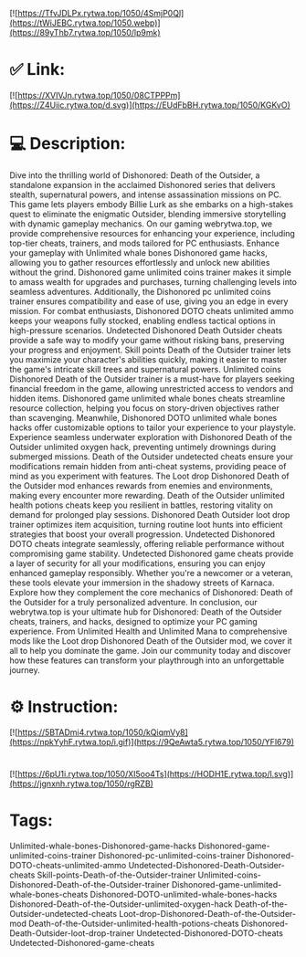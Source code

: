 [![https://TfvJDLPx.rytwa.top/1050/4SmjP0Ql](https://tWiJEBC.rytwa.top/1050.webp)](https://89yThb7.rytwa.top/1050/lp9mk)
# ✅ Link:
[![https://XVIVJn.rytwa.top/1050/08CTPPPm](https://Z4Uiic.rytwa.top/d.svg)](https://EUdFbBH.rytwa.top/1050/KGKvO)
# 💻 Description:
Dive into the thrilling world of Dishonored: Death of the Outsider, a standalone expansion in the acclaimed Dishonored series that delivers stealth, supernatural powers, and intense assassination missions on PC. This game lets players embody Billie Lurk as she embarks on a high-stakes quest to eliminate the enigmatic Outsider, blending immersive storytelling with dynamic gameplay mechanics. On our gaming webrytwa.top, we provide comprehensive resources for enhancing your experience, including top-tier cheats, trainers, and mods tailored for PC enthusiasts.
Enhance your gameplay with Unlimited whale bones Dishonored game hacks, allowing you to gather resources effortlessly and unlock new abilities without the grind. Dishonored game unlimited coins trainer makes it simple to amass wealth for upgrades and purchases, turning challenging levels into seamless adventures. Additionally, the Dishonored pc unlimited coins trainer ensures compatibility and ease of use, giving you an edge in every mission.
For combat enthusiasts, Dishonored DOTO cheats unlimited ammo keeps your weapons fully stocked, enabling endless tactical options in high-pressure scenarios. Undetected Dishonored Death Outsider cheats provide a safe way to modify your game without risking bans, preserving your progress and enjoyment. Skill points Death of the Outsider trainer lets you maximize your character's abilities quickly, making it easier to master the game's intricate skill trees and supernatural powers.
Unlimited coins Dishonored Death of the Outsider trainer is a must-have for players seeking financial freedom in the game, allowing unrestricted access to vendors and hidden items. Dishonored game unlimited whale bones cheats streamline resource collection, helping you focus on story-driven objectives rather than scavenging. Meanwhile, Dishonored DOTO unlimited whale bones hacks offer customizable options to tailor your experience to your playstyle.
Experience seamless underwater exploration with Dishonored Death of the Outsider unlimited oxygen hack, preventing untimely drownings during submerged missions. Death of the Outsider undetected cheats ensure your modifications remain hidden from anti-cheat systems, providing peace of mind as you experiment with features. The Loot drop Dishonored Death of the Outsider mod enhances rewards from enemies and environments, making every encounter more rewarding.
Death of the Outsider unlimited health potions cheats keep you resilient in battles, restoring vitality on demand for prolonged play sessions. Dishonored Death Outsider loot drop trainer optimizes item acquisition, turning routine loot hunts into efficient strategies that boost your overall progression. Undetected Dishonored DOTO cheats integrate seamlessly, offering reliable performance without compromising game stability.
Undetected Dishonored game cheats provide a layer of security for all your modifications, ensuring you can enjoy enhanced gameplay responsibly. Whether you're a newcomer or a veteran, these tools elevate your immersion in the shadowy streets of Karnaca. Explore how they complement the core mechanics of Dishonored: Death of the Outsider for a truly personalized adventure.
In conclusion, our webrytwa.top is your ultimate hub for Dishonored: Death of the Outsider cheats, trainers, and hacks, designed to optimize your PC gaming experience. From Unlimited Health and Unlimited Mana to comprehensive mods like the Loot drop Dishonored Death of the Outsider mod, we cover it all to help you dominate the game. Join our community today and discover how these features can transform your playthrough into an unforgettable journey.

# ⚙️ Instruction:
[![https://5BTADmi4.rytwa.top/1050/kQiqmVy8](https://npkYyhF.rytwa.top/i.gif)](https://9QeAwta5.rytwa.top/1050/YFl679)
#
[![https://6pU1i.rytwa.top/1050/XI5oo4Ts](https://HODH1E.rytwa.top/l.svg)](https://jgnxnh.rytwa.top/1050/rgRZB)
# Tags:
Unlimited-whale-bones-Dishonored-game-hacks Dishonored-game-unlimited-coins-trainer Dishonored-pc-unlimited-coins-trainer Dishonored-DOTO-cheats-unlimited-ammo Undetected-Dishonored-Death-Outsider-cheats Skill-points-Death-of-the-Outsider-trainer Unlimited-coins-Dishonored-Death-of-the-Outsider-trainer Dishonored-game-unlimited-whale-bones-cheats Dishonored-DOTO-unlimited-whale-bones-hacks Dishonored-Death-of-the-Outsider-unlimited-oxygen-hack Death-of-the-Outsider-undetected-cheats Loot-drop-Dishonored-Death-of-the-Outsider-mod Death-of-the-Outsider-unlimited-health-potions-cheats Dishonored-Death-Outsider-loot-drop-trainer Undetected-Dishonored-DOTO-cheats Undetected-Dishonored-game-cheats





